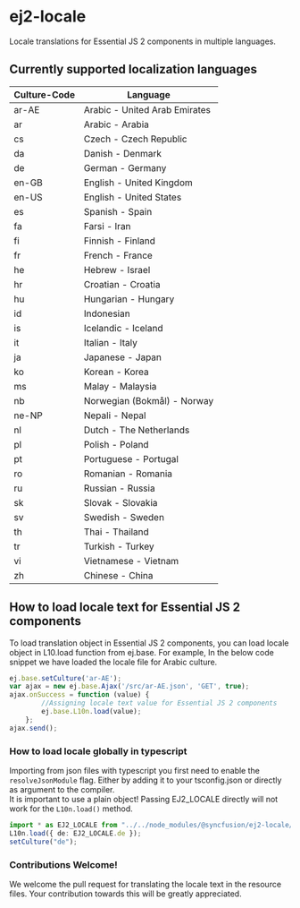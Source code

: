 # ej2-locale

Locale translations for Essential JS 2 components in multiple languages.

## Currently supported localization languages

| Culture-Code | Language                       |
| ------------ | ------------------------------ |
| ar-AE        | Arabic - United Arab Emirates  |
|ar            | Arabic - Arabia               |
| cs        | Czech - Czech Republic         |
| da      | Danish - Denmark               |
| de       | German - Germany               |
| en-GB     | English - United Kingdom      |
| en-US        | English - United States        |
| es      | Spanish - Spain                |
| fa      | Farsi - Iran                   |
| fi       | Finnish - Finland              |
| fr        | French - France                |
| he       | Hebrew - Israel                |
| hr      | Croatian - Croatia             |
| hu     | Hungarian - Hungary    
| id           | Indonesian
| is     |Icelandic - Iceland             |
| it     | Italian - Italy                |
| ja     | Japanese - Japan               |
| ko     | Korean - Korea                 |
| ms      | Malay - Malaysia               |
| nb      | Norwegian (Bokmål) - Norway    |
| ne-NP   | Nepali - Nepal               |
| nl      | Dutch - The Netherlands        |
| pl      | Polish - Poland                |
| pt      | Portuguese - Portugal          |
| ro      | Romanian - Romania             |
| ru     | Russian - Russia               |
| sk     | Slovak - Slovakia              |
| sv      | Swedish - Sweden               |
| th     | Thai - Thailand                 |
| tr    | Turkish - Turkey               |
| vi     | Vietnamese - Vietnam           |
| zh       | Chinese - China                |

## How to load locale text for Essential JS 2 components

To load translation object in Essential JS 2 components, you can load locale object in L10.load function from ej.base. For example, In the below code snippet we have loaded the locale file for Arabic culture.

```typescript
ej.base.setCulture('ar-AE');
var ajax = new ej.base.Ajax('/src/ar-AE.json', 'GET', true);
ajax.onSuccess = function (value) {
        //Assigning locale text value for Essential JS 2 components
        ej.base.L10n.load(value);
    };
ajax.send();

```

### How to load locale globally in typescript

Importing from json files with typescript you first need to enable the `resolveJsonModule` flag. Either by adding it to your tsconfig.json or directly as argument to the compiler.  
It is important to use a plain object! Passing EJ2_LOCALE directly will not work for the `L10n.load()` method.

```typescript
import * as EJ2_LOCALE from "../../node_modules/@syncfusion/ej2-locale/src/de.json";
L10n.load({ de: EJ2_LOCALE.de });
setCulture("de");
```

### Contributions Welcome!

We welcome the pull request for translating the locale text in the resource files. Your contribution towards this will be greatly appreciated. 
